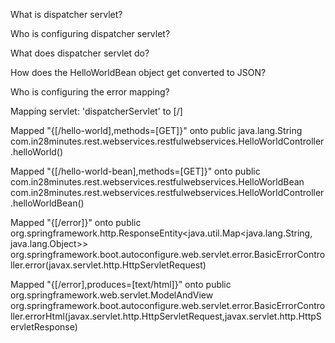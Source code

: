 What is dispatcher servlet?

Who is configuring dispatcher servlet?

What does dispatcher servlet do?

How does the HelloWorldBean object get converted to JSON?

Who is configuring the error mapping?

Mapping servlet: 'dispatcherServlet' to [/]

Mapped "{[/hello-world],methods=[GET]}" onto public java.lang.String com.in28minutes.rest.webservices.restfulwebservices.HelloWorldController.helloWorld()

Mapped "{[/hello-world-bean],methods=[GET]}" onto public com.in28minutes.rest.webservices.restfulwebservices.HelloWorldBean com.in28minutes.rest.webservices.restfulwebservices.HelloWorldController.helloWorldBean()

Mapped "{[/error]}" onto public org.springframework.http.ResponseEntity<java.util.Map<java.lang.String, java.lang.Object>> org.springframework.boot.autoconfigure.web.servlet.error.BasicErrorController.error(javax.servlet.http.HttpServletRequest)

Mapped "{[/error],produces=[text/html]}" onto public org.springframework.web.servlet.ModelAndView org.springframework.boot.autoconfigure.web.servlet.error.BasicErrorController.errorHtml(javax.servlet.http.HttpServletRequest,javax.servlet.http.HttpServletResponse)
